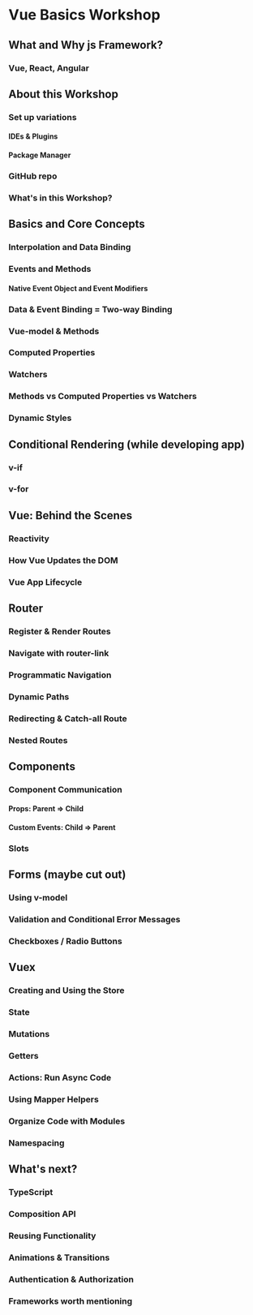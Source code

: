 # Vue Basics Workshop
## What and Why js Framework?
### Vue, React, Angular

## About this Workshop
### Set up variations
#### IDEs & Plugins
#### Package Manager
### GitHub repo
### What's in this Workshop?

## Basics and Core Concepts
### Interpolation and Data Binding
### Events and Methods
#### Native Event Object and Event Modifiers
### Data & Event Binding = Two-way Binding
### Vue-model & Methods
### Computed Properties
### Watchers
### Methods vs Computed Properties vs Watchers
### Dynamic Styles

## Conditional Rendering (while developing app)
### v-if
### v-for

## Vue: Behind the Scenes
### Reactivity
### How Vue Updates the DOM
### Vue App Lifecycle

## Router
### Register & Render Routes
### Navigate with router-link
### Programmatic Navigation
### Dynamic Paths
### Redirecting & Catch-all Route
### Nested Routes

## Components
### Component Communication
#### Props: Parent => Child
#### Custom Events: Child => Parent
### Slots

## Forms (maybe cut out)
### Using v-model
### Validation and Conditional Error Messages
### Checkboxes / Radio Buttons

## Vuex
### Creating and Using the Store
### State
### Mutations
### Getters
### Actions: Run Async Code
### Using Mapper Helpers
### Organize Code with Modules
### Namespacing

## What's next?
### TypeScript
### Composition API
### Reusing Functionality
### Animations & Transitions
### Authentication & Authorization
### Frameworks worth mentioning
